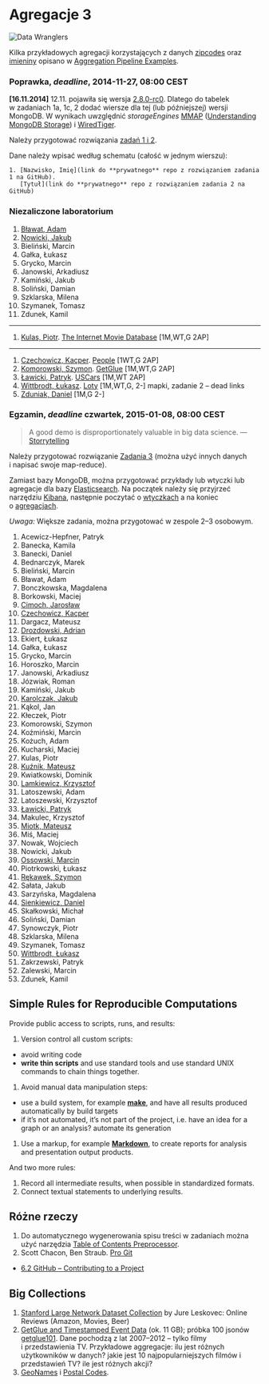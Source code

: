 # Agregacje 3

![Data Wranglers](images/data-wrangler.jpg)

Kilka przykładowych agregacji korzystających z danych
[zipcodes](http://media.mongodb.org/zips.json) oraz
[imieniny](data/wbzyl/imieniny.csv) opisano w [Aggregation Pipeline Examples](Aggregations_in_JS.md).

### Poprawka, *deadline*, 2014-11-27, 08:00 CEST

**[16.11.2014]** 12.11. pojawiła się wersja [2.8.0-rc0](http://docs.mongodb.org/manual/release-notes/2.8/).
Dlatego do tabelek w zadaniach 1a, 1c, 2 dodać wiersze dla tej (lub późniejszej) wersji MongoDB.
W wynikach uwzględnić *storageEngines*
[MMAP](http://docs.mongodb.org/manual/faq/storage/)
([Understanding MongoDB Storage](http://www.polyspot.com/en/blog/2012/understanding-mongodb-storage/))
i [WiredTiger](http://www.wiredtiger.com/).

Należy przygotować rozwiązania [zadań 1 i 2](http://wbzyl.inf.ug.edu.pl/nosql/zadania).

Dane należy wpisać według schematu (całość w jednym wierszu):

    1. [Nazwisko, Imię](link do **prywatnego** repo z rozwiązaniem zadania 1 na GitHub).
       [Tytuł](link do **prywatnego** repo z rozwiązaniem zadania 2 na GitHub)


### Niezaliczone laboratorium

1. [Bławat, Adam](https://github.com/ablawat/technologie-nosql/blob/master/zadanie-1.md)
1. [Nowicki, Jakub](https://github.com/jnowicki/NoSQL-JN)
1. Bieliński, Marcin
1. Gałka, Łukasz
1. Grycko, Marcin
1. Janowski, Arkadiusz
1. Kamiński, Jakub
1. Soliński, Damian
1. Szklarska, Milena
1. Szymanek, Tomasz
1. Zdunek, Kamil

----

1. [Kulas, Piotr](https://github.com/pkulas/nosql/blob/master/zadanie1.md). [The Internet Movie Database](https://github.com/pkulas/nosql/blob/master/zadanie2.md) [1M,WT,G 2AP]

----

1. [Czechowicz, Kacper](https://github.com/kipperek/nosqlOne). [People](https://github.com/kipperek/nosqlTwo) [1WT,G 2AP]
1. [Komorowski, Szymon](https://github.com/szykom/nosql/blob/master/ex1.md). [GetGlue](https://github.com/szykom/nosql/blob/master/ex2.md) [1M,WT,G 2AP]
1. [Ławicki, Patryk](https://bitbucket.org/true-or-false/mongo). [USCars](https://bitbucket.org/true-or-false/aggregations) [1M,WT 2AP]
1. [Wittbrodt, Łukasz](https://bitbucket.org/lukasz978/nosql). [Loty](https://bitbucket.org/lukasz978/nosql/src/c825abb9c659e7bae2fd1c372ec18a0a79bb0d02/zad2.md?at=master) [1M,WT,G, 2-] mapki, zadanie 2 – dead links
1. [Zduniak, Daniel](https://github.com/dzduniak/NoSQL) [1M,G 2-]


### Egzamin, *deadline* czwartek, 2015-01-08, 08:00 CEST

> A good demo is disproportionately valuable in big data science.
> — [Storrytelling](http://en.wikipedia.org/wiki/Storytelling)

Należy przygotować rozwiązanie [Zadania 3](http://wbzyl.inf.ug.edu.pl/nosql/zadania)
(można użyć innych danych i napisać swoje map-reduce).

Zamiast bazy MongoDB, można przygotować przykłady lub wtyczki lub agregacje
dla bazy [Elasticsearch](http://www.elasticsearch.org/overview/).
Na początek należy się przyjrzeć narzędziu
[Kibana](http://www.elasticsearch.org/overview/kibana), następnie poczytać
o [wtyczkach](http://www.elasticsearch.org/guide/en/elasticsearch/reference/current/modules-plugins.html)
a na koniec o [agregacjach](http://www.elasticsearch.org/guide/en/elasticsearch/reference/current/search-aggregations.html).

*Uwaga:* Większe zadania, można przygotować w zespole 2–3 osobowym.

1. Acewicz-Hepfner, Patryk
1. Banecka, Kamila
1. Banecki, Daniel
1. Bednarczyk, Marek
1. Bieliński, Marcin
1. Bławat, Adam
1. Bonczkowska, Magdalena
1. Borkowski, Maciej
1. [Cimoch, Jarosław](https://github.com/jcimoch/noSQL-Egzamin)
1. [Czechowicz, Kacper](https://github.com/kipperek/mapReduce)
1. Dargacz, Mateusz
1. [Drozdowski, Adrian](https://github.com/adrozdowski/NoSQL/blob/master/Zadanie3.md)
1. Ekiert, Łukasz
1. Gałka, Łukasz
1. Grycko, Marcin
1. Horoszko, Marcin
1. Janowski, Arkadiusz
1. Józwiak, Roman
1. Kamiński, Jakub
1. [Karolczak, Jakub](https://github.com/Taureli/MongoDB-MapReduce)
1. Kąkol, Jan
1. Kłeczek, Piotr
1. Komorowski, Szymon
1. Koźmiński, Marcin
1. Kożuch, Adam
1. Kucharski, Maciej
1. Kulas, Piotr
1. [Kuźnik, Mateusz](https://github.com/Misiek92/NoSQLexam)
1. Kwiatkowski, Dominik
1. [Lamkiewicz, Krzysztof](https://github.com/KLamkiewicz/WikiNoSQL.git)
1. Latoszewski, Adam
1. Latoszewski, Krzysztof
1. [Ławicki, Patryk](https://true-or-false@bitbucket.org/true-or-false/mongomapreduce.git)
1. Makulec, Krzysztof
1. [Miotk, Mateusz](https://github.com/miotek32/MapReduceMongoDB)
1. Miś, Maciej
1. Nowak, Wojciech
1. Nowicki, Jakub
1. [Ossowski, Marcin](https://github.com/mossowski/NoSQL-egz)
1. Piotrkowski, Łukasz
1. [Rękawek, Szymon](https://github.com/waveq/nosqlUG/blob/master/Zad3.md)
1. Sałata, Jakub
1. Sarzyńska, Magdalena
1. [Sienkiewicz, Daniel](https://github.com/henio180/NoSQLEgzamin)
1. Skałkowski, Michał
1. Soliński, Damian
1. Synowczyk, Piotr
1. Szklarska, Milena
1. Szymanek, Tomasz
1. [Wittbrodt, Łukasz](https://bitbucket.org/lukasz978/nosql-egzamin)
1. Zakrzewski, Patryk
1. Zalewski, Marcin
1. Zdunek, Kamil


## Simple Rules for Reproducible Computations

Provide public access to scripts, runs, and results:

1. Version control all custom scripts:
  - avoid writing code
  - **write thin scripts** and use standard tools and use standard UNIX
    commands to chain things together.
1. Avoid manual data manipulation steps:
  - use a build system, for example [**make**](http://bost.ocks.org/mike/make/),
    and have all results produced automatically by build targets
  - if it’s not automated, it’s not part of the project,
    i.e. have an idea for a graph or an analysis?
    automate its generation
1. Use a markup, for example
   [**Markdown**](http://daringfireball.net/projects/markdown/syntax),
   to create reports for analysis and presentation output products.

And two more rules:

1. Record all intermediate results, when possible in standardized formats.
1. Connect textual statements to underlying results.


## Różne rzeczy

1. Do automatycznego wygenerowania spisu treści w zadaniach można użyć narzędzia
[Table of Contents Preprocessor](https://github.com/aslushnikov/table-of-contents-preprocessor).
1. Scott Chacon, Ben Straub. [Pro Git](http://git-scm.com/book/en/v2)
  - [6.2 GitHub – Contributing to a Project](http://git-scm.com/book/en/v2/GitHub-Contributing-to-a-Project)


## Big Collections

1. [Stanford Large Network Dataset Collection](https://snap.stanford.edu/data/)
by Jure Leskovec: Online Reviews (Amazon, Movies, Beer)
1. [GetGlue and Timestamped Event Data](http://getglue-data.s3.amazonaws.com/getglue_sample.tar.gz)
(ok. 11 GB); próbka 100 jsonów [getglue101](/data/wbzyl/getglue101.json).
Dane pochodzą z lat 2007–2012 – tylko filmy i przedstawienia TV.
Przykładowe aggregacje: ilu jest różnych użytkowników
w danych? jakie jest 10 najpopularniejszych filmów i przedstawień TV?
ile jest różnych akcji?
1. [GeoNames](http://www.geonames.org/export/) i [Postal Codes](http://www.geonames.org/postal-codes/).
